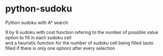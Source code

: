 # python-sudoku
Python sudoku with  A* search

9 by 9 sudoku with cost function refering to the number of possible value option to fill in each sudoku cell <br>
and a heuristic function for the number of sudoku cell being filled (auto filled if there is only one option) after every selection 
